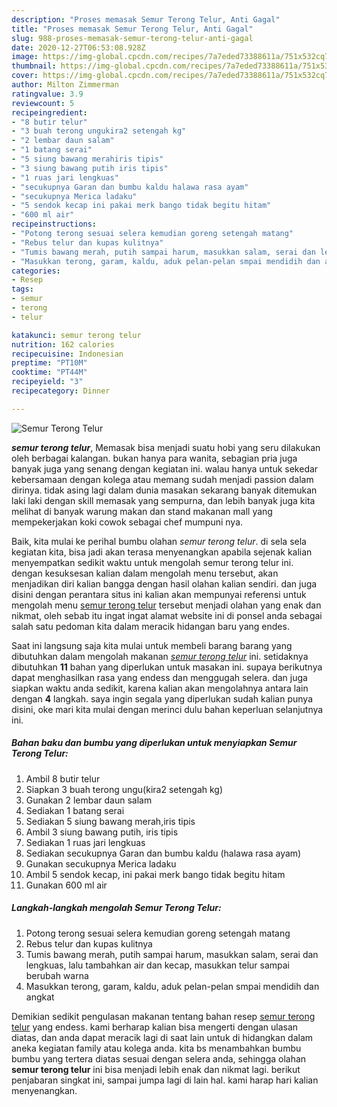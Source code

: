 ```yaml
---
description: "Proses memasak Semur Terong Telur, Anti Gagal"
title: "Proses memasak Semur Terong Telur, Anti Gagal"
slug: 988-proses-memasak-semur-terong-telur-anti-gagal
date: 2020-12-27T06:53:08.928Z
image: https://img-global.cpcdn.com/recipes/7a7eded73388611a/751x532cq70/semur-terong-telur-foto-resep-utama.jpg
thumbnail: https://img-global.cpcdn.com/recipes/7a7eded73388611a/751x532cq70/semur-terong-telur-foto-resep-utama.jpg
cover: https://img-global.cpcdn.com/recipes/7a7eded73388611a/751x532cq70/semur-terong-telur-foto-resep-utama.jpg
author: Milton Zimmerman
ratingvalue: 3.9
reviewcount: 5
recipeingredient:
- "8 butir telur"
- "3 buah terong ungukira2 setengah kg"
- "2 lembar daun salam"
- "1 batang serai"
- "5 siung bawang merahiris tipis"
- "3 siung bawang putih iris tipis"
- "1 ruas jari lengkuas"
- "secukupnya Garan dan bumbu kaldu halawa rasa ayam"
- "secukupnya Merica ladaku"
- "5 sendok kecap ini pakai merk bango tidak begitu hitam"
- "600 ml air"
recipeinstructions:
- "Potong terong sesuai selera kemudian goreng setengah matang"
- "Rebus telur dan kupas kulitnya"
- "Tumis bawang merah, putih sampai harum, masukkan salam, serai dan lengkuas, lalu tambahkan air dan kecap, masukkan telur sampai berubah warna"
- "Masukkan terong, garam, kaldu, aduk pelan-pelan smpai mendidih dan angkat"
categories:
- Resep
tags:
- semur
- terong
- telur

katakunci: semur terong telur 
nutrition: 162 calories
recipecuisine: Indonesian
preptime: "PT10M"
cooktime: "PT44M"
recipeyield: "3"
recipecategory: Dinner

---
```



![Semur Terong Telur](https://img-global.cpcdn.com/recipes/7a7eded73388611a/751x532cq70/semur-terong-telur-foto-resep-utama.jpg)

<b><i>semur terong telur</i></b>, Memasak bisa menjadi suatu hobi yang seru dilakukan oleh berbagai kalangan. bukan hanya para wanita, sebagian pria juga banyak juga yang senang dengan kegiatan ini. walau hanya untuk sekedar kebersamaan dengan kolega atau memang sudah menjadi passion dalam dirinya. tidak asing lagi dalam dunia masakan sekarang banyak ditemukan laki laki dengan skill memasak yang sempurna, dan lebih banyak juga kita melihat di banyak warung makan dan stand makanan mall yang mempekerjakan koki cowok sebagai chef mumpuni nya.

Baik, kita mulai ke perihal bumbu olahan <i>semur terong telur</i>. di sela sela kegiatan kita, bisa jadi akan terasa menyenangkan apabila sejenak kalian menyempatkan sedikit waktu untuk mengolah semur terong telur ini. dengan kesuksesan kalian dalam mengolah menu tersebut, akan menjadikan diri kalian bangga dengan hasil olahan kalian sendiri. dan juga disini dengan perantara situs ini kalian akan mempunyai referensi untuk mengolah menu <u>semur terong telur</u> tersebut menjadi olahan yang enak dan nikmat, oleh sebab itu ingat ingat alamat website ini di ponsel anda sebagai salah satu pedoman kita dalam meracik hidangan baru yang endes.




Saat ini langsung saja kita mulai untuk membeli barang barang yang dibutuhkan dalam mengolah makanan <u><i>semur terong telur</i></u> ini. setidaknya dibutuhkan <b>11</b> bahan yang diperlukan untuk masakan ini. supaya berikutnya dapat menghasilkan rasa yang endess dan menggugah selera. dan juga siapkan waktu anda sedikit, karena kalian akan mengolahnya antara lain dengan <b>4</b> langkah. saya ingin segala yang diperlukan sudah kalian punya disini, oke mari kita mulai dengan merinci dulu bahan keperluan selanjutnya ini.

<!--inarticleads1-->

##### Bahan baku dan bumbu yang diperlukan untuk menyiapkan Semur Terong Telur:

1. Ambil 8 butir telur
1. Siapkan 3 buah terong ungu(kira2 setengah kg)
1. Gunakan 2 lembar daun salam
1. Sediakan 1 batang serai
1. Sediakan 5 siung bawang merah,iris tipis
1. Ambil 3 siung bawang putih, iris tipis
1. Sediakan 1 ruas jari lengkuas
1. Sediakan secukupnya Garan dan bumbu kaldu (halawa rasa ayam)
1. Gunakan secukupnya Merica ladaku
1. Ambil 5 sendok kecap, ini pakai merk bango tidak begitu hitam
1. Gunakan 600 ml air




<!--inarticleads2-->

##### Langkah-langkah mengolah Semur Terong Telur:

1. Potong terong sesuai selera kemudian goreng setengah matang
1. Rebus telur dan kupas kulitnya
1. Tumis bawang merah, putih sampai harum, masukkan salam, serai dan lengkuas, lalu tambahkan air dan kecap, masukkan telur sampai berubah warna
1. Masukkan terong, garam, kaldu, aduk pelan-pelan smpai mendidih dan angkat




Demikian sedikit pengulasan makanan tentang bahan resep <u>semur terong telur</u> yang endess. kami berharap kalian bisa mengerti dengan ulasan diatas, dan anda dapat meracik lagi di saat lain untuk di hidangkan dalam aneka kegiatan family atau kolega anda. kita bs menambahkan bumbu bumbu yang tertera diatas sesuai dengan selera anda, sehingga olahan <b>semur terong telur</b> ini bisa menjadi lebih enak dan nikmat lagi. berikut penjabaran singkat ini, sampai jumpa lagi di lain hal. kami harap hari kalian menyenangkan.
